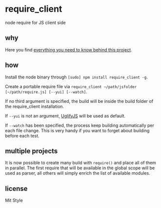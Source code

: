 require_client
==============
node require for JS client side


why
---
Here you find [everything you need to know behind this project](http://webreflection.blogspot.ie/2012/09/a-meaningful-client-side-alternative-to.html).


how
---
Install the node binary through `[sudo] npm install require_client -g`.

Create a portable require file via `require_client ~/path/jsfolder [~/path/require.js] [--yui] [--watch]`.

If no third argument is specified, the build will be inside the build folder of the require_client installation.

If `--yui` is not an argument, [UglifyJS](https://github.com/mishoo/UglifyJS) will be used as default.

If `--watch` has been specified, the process keep building automatically per each file change.
This is very handy if you want to forget about building before each test.


multiple projects
-----------------
It is now possible to create many build with `require()` and place all of them in parallel. The first require that will be available in the global scope will be used as parser, all others will simply enrich the list of available modules.


license
-------
Mit Style